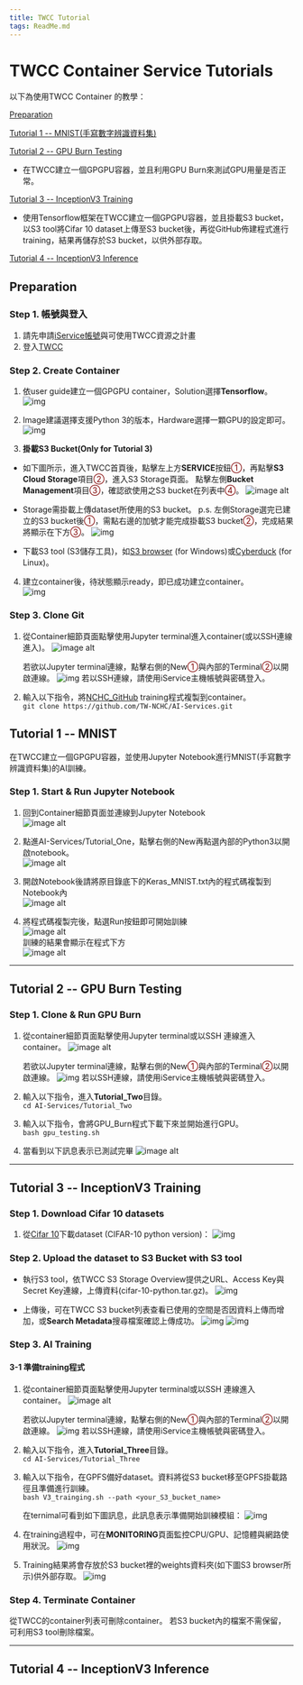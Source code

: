 ```yaml
---
title: TWCC Tutorial
tags: ReadMe.md
---
```


# TWCC Container Service Tutorials
以下為使用TWCC Container 的教學：

[Preparation](#PREP)

[Tutorial 1 -- MNIST(手寫數字辨識資料集)](#MNIST)

[Tutorial 2 -- GPU Burn Testing](#GPUBURNING)

- 在TWCC建立一個GPGPU容器，並且利用GPU Burn來測試GPU用量是否正常。

[Tutorial 3 -- InceptionV3 Training](#V3TRAINING)

- 使用Tensorflow框架在TWCC建立一個GPGPU容器，並且掛載S3 bucket，以S3 tool將Cifar 10 dataset上傳至S3 bucket後，再從GitHub佈建程式進行training，結果再儲存於S3 bucket，以供外部存取。

[Tutorial 4 -- InceptionV3 Inference](#V3INFERENCE)


<h2 id = PREP>Preparation</h2>

### Step 1. 帳號與登入
1. 請先申請[iService帳號](https://iservice.nchc.org.tw/nchc_service/index.php)與可使用TWCC資源之計畫
2. 登入[TWCC](https://www.twcc.ai/)

### Step 2. Create Container

1. 依user guide建立一個GPGPU container，Solution選擇**Tensorflow**。<br>
![img](https://snag.gy/3mfqQB.jpg)
  
2. Image建議選擇支援Python 3的版本，Hardware選擇一顆GPU的設定即可。<br>
![img](https://snag.gy/h8R5k4.jpg)
  
3. **掛載S3 Bucket(Only for Tutorial 3)**

  - 如下圖所示，進入TWCC首頁後，點擊左上方**SERVICE**按鈕<font style="color:maroon;">①</font>，再點擊**S3 Cloud Storage**項目<font style="color:maroon;">②</font>，進入S3 Storage頁面。
  點擊左側**Bucket Management**項目<font style="color:maroon;">③</font>，確認欲使用之S3 bucket在列表中<font style="color:maroon;">④</font>。
  ![image alt](https://snag.gy/D0IYWQ.jpg)
  
  - Storage需掛載上傳dataset所使用的S3 bucket。
  p.s. 左側Storage選完已建立的S3 bucket後<font style="color:maroon;">①</font>，需點右邊的加號才能完成掛載S3 bucket<font style="color:maroon;">②</font>，完成結果將顯示在下方<font style="color:maroon;">③</font>。
  ![img](https://snag.gy/po81zv.jpg)
  
  - 下載S3 tool (S3儲存工具)，如[S3 browser](http://s3browser.com/) (for Windows)或[Cyberduck](https://cyberduck.io/) (for Linux)。
  

4. 建立container後，待狀態顯示ready，即已成功建立container。<br>
![img](https://snag.gy/6obSIT.jpg)


### Step 3. Clone Git
1. 從Container細節頁面點擊使用Jupyter terminal進入container(或以SSH連線進入)。
![image alt](https://snag.gy/2wV0Na.jpg)

    若欲以Jupyter terminal連線，點擊右側的New<font style="color:maroon;">①</font>與內部的Terminal<font style="color:maroon;">②</font>以開啟連線。
    ![img](https://snag.gy/adzsiX.jpg)
    若以SSH連線，請使用iService主機帳號與密碼登入。
2. 輸入以下指令，將[NCHC_GitHub](https://github.com/TW-NCHC/AI-Services/tree/V3Training) training程式複製到container。<br>
 `git clone https://github.com/TW-NCHC/AI-Services.git`


<h2 id = MNIST>Tutorial 1 -- MNIST</h2>
在TWCC建立一個GPGPU容器，並使用Jupyter Notebook進行MNIST(手寫數字辨識資料集)的AI訓練。

### Step 1. Start & Run Jupyter Notebook
1. 回到Container細節頁面並連線到Jupyter Notebook<br>
![image alt](https://snag.gy/lPLJIM.jpg)

2. 點進AI-Services/Tutorial_One，點擊右側的New再點選內部的Python3以開啟notebook。<br>
![image alt](https://snag.gy/XhZaWM.jpg)

3. 開啟Notebook後請將原目錄底下的Keras_MNIST.txt內的程式碼複製到Notebook內<br>
![image alt](https://snag.gy/tmYpXB.jpg)

4. 將程式碼複製完後，點選Run按鈕即可開始訓練<br>
![image alt](https://snag.gy/8UTEwJ.jpg)<br>
訓練的結果會顯示在程式下方<br>
![image alt](https://snag.gy/fGgMH8.jpg)<br>

---------------------------------------------
<h2 id = GPUBURNING>Tutorial 2 -- GPU Burn Testing</h2>

### Step 1. Clone & Run GPU Burn
1. 從container細節頁面點擊使用Jupyter terminal或以SSH 連線進入container。
![image alt](https://snag.gy/2wV0Na.jpg)

    若欲以Jupyter terminal連線，點擊右側的New<font style="color:maroon;">①</font>與內部的Terminal<font style="color:maroon;">②</font>以開啟連線。
    ![img](https://snag.gy/adzsiX.jpg)
    若以SSH連線，請使用iService主機帳號與密碼登入。 

2. 輸入以下指令，進入**Tutorial_Two**目錄。<br>
 `cd AI-Services/Tutorial_Two` 
 
3. 輸入以下指令，會將GPU_Burn程式下載下來並開始進行GPU。<br>
 `bash gpu_testing.sh` 
 
4. 當看到以下訊息表示已測試完畢
![image alt](https://snag.gy/l3Q6m7.jpg)

---------------------------------------------
<h2 id = V3TRAINING>Tutorial 3 -- InceptionV3 Training</h2>

### Step 1. Download Cifar 10 datasets
1. 從[Cifar 10](https://www.cs.toronto.edu/~kriz/cifar.html)下載dataset (CIFAR-10 python version)：
![img](https://snag.gy/doqAk4.jpg)

### Step 2. Upload the dataset to S3 Bucket with S3 tool
  - 執行S3 tool，依TWCC S3 Storage Overview提供之URL、Access Key與Secret Key連線，上傳資料(cifar-10-python.tar.gz)。
  ![img](https://snag.gy/14mWX5.jpg)
  
  - 上傳後，可在TWCC S3 bucket列表查看已使用的空間是否因資料上傳而增加，或**Search Metadata**搜尋檔案確認上傳成功。
  ![img](https://snag.gy/r97i4I.jpg)
  ![img](https://snag.gy/PiR2rG.jpg)
  
### Step 3. AI Training

#### 3-1 準備training程式
 1. 從container細節頁面點擊使用Jupyter terminal或以SSH 連線進入container。
![image alt](https://snag.gy/2wV0Na.jpg)

    若欲以Jupyter terminal連線，點擊右側的New<font style="color:maroon;">①</font>與內部的Terminal<font style="color:maroon;">②</font>以開啟連線。
    ![img](https://snag.gy/adzsiX.jpg)
    若以SSH連線，請使用iService主機帳號與密碼登入。 
 
 2. 輸入以下指令，進入**Tutorial_Three**目錄。<br>
 `cd AI-Services/Tutorial_Three` 
 
 3. 輸入以下指令，在GPFS備好dataset。資料將從S3 bucket移至GPFS掛載路徑且準備進行訓練。<br>
 `bash V3_trainging.sh --path <your_S3_bucket_name>` 

 
    在ternimal可看到如下圖訊息，此訊息表示準備開始訓練模組：
 ![img](https://snag.gy/UtCw7b.jpg)
 
 5. 在training過程中，可在**MONITORING**頁面監控CPU/GPU、記憶體與網路使用狀況。
 ![img](https://snag.gy/d0pT7Z.jpg)
 
 6. Training結果將會存放於S3 bucket裡的weights資料夾(如下圖S3 browser所示)供外部存取。
 ![img](https://snag.gy/c9yaDs.jpg)



### Step 4. Terminate Container
  從TWCC的container列表可刪除container。
  若S3 bucket內的檔案不需保留，可利用S3 tool刪除檔案。


---------------------------------------------
<h2 id = V3INFERENCE>Tutorial 4 -- InceptionV3 Inference</h2>
